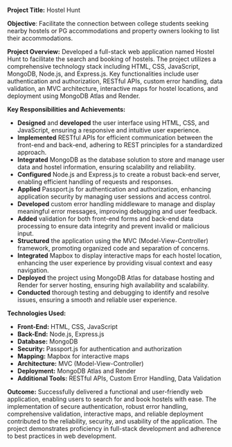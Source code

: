 **Project Title:** Hostel Hunt

**Objective**: Facilitate the connection between college students seeking nearby hostels or PG accommodations and property owners looking to list their accommodations.


**Project Overview:**
Developed a full-stack web application named Hostel Hunt to facilitate the search and booking of hostels. The project utilizes a comprehensive technology stack including HTML, CSS, JavaScript, MongoDB, Node.js, and Express.js. Key functionalities include user authentication and authorization, RESTful APIs, custom error handling, data validation, an MVC architecture, interactive maps for hostel locations, and deployment using MongoDB Atlas and Render.

**Key Responsibilities and Achievements:**

- **Designed** and **developed** the user interface using HTML, CSS, and JavaScript, ensuring a responsive and intuitive user experience.
- **Implemented** RESTful APIs for efficient communication between the front-end and back-end, adhering to REST principles for a standardized approach.
- **Integrated** MongoDB as the database solution to store and manage user data and hostel information, ensuring scalability and reliability.
- **Configured** Node.js and Express.js to create a robust back-end server, enabling efficient handling of requests and responses.
- **Applied** Passport.js for authentication and authorization, enhancing application security by managing user sessions and access control.
- **Developed** custom error handling middleware to manage and display meaningful error messages, improving debugging and user feedback.
- **Added** validation for both front-end forms and back-end data processing to ensure data integrity and prevent invalid or malicious input.
- **Structured** the application using the MVC (Model-View-Controller) framework, promoting organized code and separation of concerns.
- **Integrated** Mapbox to display interactive maps for each hostel location, enhancing the user experience by providing visual context and easy navigation.
- **Deployed** the project using MongoDB Atlas for database hosting and Render for server hosting, ensuring high availability and scalability.
- **Conducted** thorough testing and debugging to identify and resolve issues, ensuring a smooth and reliable user experience.

**Technologies Used:**

- **Front-End:** HTML, CSS, JavaScript
- **Back-End:** Node.js, Express.js
- **Database:** MongoDB
- **Security:** Passport.js for authentication and authorization
- **Mapping:** Mapbox for interactive maps
- **Architecture:** MVC (Model-View-Controller)
- **Deployment:** MongoDB Atlas and Render
- **Additional Tools:** RESTful APIs, Custom Error Handling, Data Validation

**Outcome:**
Successfully delivered a functional and user-friendly web application, enabling users to search for and book hostels with ease. The implementation of secure authentication, robust error handling, comprehensive validation, interactive maps, and reliable deployment contributed to the reliability, security, and usability of the application. The project demonstrates proficiency in full-stack development and adherence to best practices in web development.
